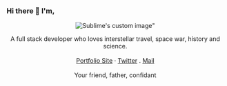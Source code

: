 ### Hi there 👋 I'm,
<!--![JumboDaniel]()-->
<p align="center">
 <img src="https://fontmeme.com/permalink/201201/33d0b06b529348fe187590f16bd52b41.png" alt="Sublime's custom image"/>"
 </p>

<p align="center">
A full stack developer who loves interstellar travel, space war, history and science.<br>
<br>
<a href="https://jumbodaniel.netlify.app">Portfolio Site</a>
 · <a href="https://twitter.com/JumboDaniel4">Twitter</a>
 . <a href="mailto:jumbodaniel15@gmail.com">Mail</a>
<br>
<br>
 Your friend, father, confidant
<br>
<br>
</p>


<!--
**JumboDaniel/JumboDaniel** is a ✨ _special_ ✨ repository because its `README.md` (this file) appears on your GitHub profile.

<!--Here are some ideas to get you started:

- 🔭 I’m currently working on ...
- 🌱 I’m currently learning ...
- 👯 I’m looking to collaborate on ...
- 🤔 I’m looking for help with ...
- 💬 Ask me about ...
- 📫 How to reach me: ...
- 😄 Pronouns: ...
- ⚡ Fun fact: ...
-->
